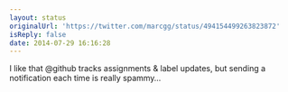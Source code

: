 ```yaml
---
layout: status
originalUrl: 'https://twitter.com/marcgg/status/494154499263823872'
isReply: false
date: 2014-07-29 16:16:28
---
```


I like that @github tracks assignments &amp; label updates, but sending a notification each time is really spammy…
